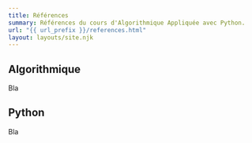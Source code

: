 ```yaml
---
title: Références
summary: Références du cours d'Algorithmique Appliquée avec Python.
url: "{{ url_prefix }}/references.html"
layout: layouts/site.njk
---
```


## Algorithmique

Bla

## Python

Bla